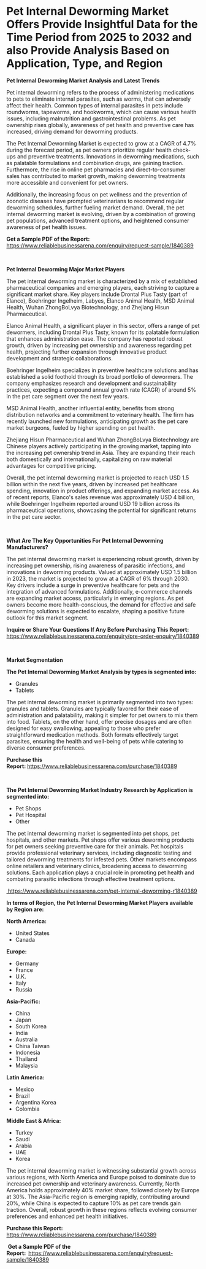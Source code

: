 <p><h1>Pet Internal Deworming Market Offers Provide Insightful Data for the Time Period from 2025 to 2032 and also Provide Analysis Based on Application, Type, and Region</h1></p><p><strong>Pet Internal Deworming Market Analysis and Latest Trends</strong></p>
<p><p>Pet internal deworming refers to the process of administering medications to pets to eliminate internal parasites, such as worms, that can adversely affect their health. Common types of internal parasites in pets include roundworms, tapeworms, and hookworms, which can cause various health issues, including malnutrition and gastrointestinal problems. As pet ownership rises globally, awareness of pet health and preventive care has increased, driving demand for deworming products.</p><p>The Pet Internal Deworming Market is expected to grow at a CAGR of 4.7% during the forecast period, as pet owners prioritize regular health check-ups and preventive treatments. Innovations in deworming medications, such as palatable formulations and combination drugs, are gaining traction. Furthermore, the rise in online pet pharmacies and direct-to-consumer sales has contributed to market growth, making deworming treatments more accessible and convenient for pet owners. </p><p>Additionally, the increasing focus on pet wellness and the prevention of zoonotic diseases have prompted veterinarians to recommend regular deworming schedules, further fueling market demand. Overall, the pet internal deworming market is evolving, driven by a combination of growing pet populations, advanced treatment options, and heightened consumer awareness of pet health issues.</p></p>
<p><strong>Get a Sample PDF of the Report:&nbsp;</strong> <a href="https://www.reliablebusinessarena.com/enquiry/request-sample/1840389?utm_campaign=3262&utm_medium=2&utm_source=Github&utm_content=ia&utm_term=19042025&utm_id=pet-internal-deworming">https://www.reliablebusinessarena.com/enquiry/request-sample/1840389</a></p>
<p>&nbsp;</p>
<p><strong>Pet Internal Deworming Major Market Players</strong></p>
<p><p>The pet internal deworming market is characterized by a mix of established pharmaceutical companies and emerging players, each striving to capture a significant market share. Key players include Drontal Plus Tasty (part of Elanco), Boehringer Ingelheim, Labyes, Elanco Animal Health, MSD Animal Health, Wuhan ZhongBoLvya Biotechnology, and Zhejiang Hisun Pharmaceutical. </p><p>Elanco Animal Health, a significant player in this sector, offers a range of pet dewormers, including Drontal Plus Tasty, known for its palatable formulation that enhances administration ease. The company has reported robust growth, driven by increasing pet ownership and awareness regarding pet health, projecting further expansion through innovative product development and strategic collaborations.</p><p>Boehringer Ingelheim specializes in preventive healthcare solutions and has established a solid foothold through its broad portfolio of dewormers. The company emphasizes research and development and sustainability practices, expecting a compound annual growth rate (CAGR) of around 5% in the pet care segment over the next few years.</p><p>MSD Animal Health, another influential entity, benefits from strong distribution networks and a commitment to veterinary health. The firm has recently launched new formulations, anticipating growth as the pet care market burgeons, fueled by higher spending on pet health.</p><p>Zhejiang Hisun Pharmaceutical and Wuhan ZhongBoLvya Biotechnology are Chinese players actively participating in the growing market, tapping into the increasing pet ownership trend in Asia. They are expanding their reach both domestically and internationally, capitalizing on raw material advantages for competitive pricing.</p><p>Overall, the pet internal deworming market is projected to reach USD 1.5 billion within the next five years, driven by increased pet healthcare spending, innovation in product offerings, and expanding market access. As of recent reports, Elanco's sales revenue was approximately USD 4 billion, while Boehringer Ingelheim reported around USD 19 billion across its pharmaceutical operations, showcasing the potential for significant returns in the pet care sector.</p></p>
<p>&nbsp;</p>
<p><strong>What Are The Key Opportunities For Pet Internal Deworming Manufacturers?</strong></p>
<p><p>The pet internal deworming market is experiencing robust growth, driven by increasing pet ownership, rising awareness of parasitic infections, and innovations in deworming products. Valued at approximately USD 1.5 billion in 2023, the market is projected to grow at a CAGR of 6% through 2030. Key drivers include a surge in preventive healthcare for pets and the integration of advanced formulations. Additionally, e-commerce channels are expanding market access, particularly in emerging regions. As pet owners become more health-conscious, the demand for effective and safe deworming solutions is expected to escalate, shaping a positive future outlook for this market segment.</p></p>
<p><strong>Inquire or Share Your Questions If Any Before Purchasing This Report:</strong> <a href="https://www.reliablebusinessarena.com/enquiry/pre-order-enquiry/1840389?utm_campaign=3262&utm_medium=2&utm_source=Github&utm_content=ia&utm_term=19042025&utm_id=pet-internal-deworming">https://www.reliablebusinessarena.com/enquiry/pre-order-enquiry/1840389</a></p>
<p>&nbsp;</p>
<p><strong>Market Segmentation</strong></p>
<p><strong>The Pet Internal Deworming Market Analysis by types is segmented into:</strong></p>
<p><ul><li>Granules</li><li>Tablets</li></ul></p>
<p><p>The pet internal deworming market is primarily segmented into two types: granules and tablets. Granules are typically favored for their ease of administration and palatability, making it simpler for pet owners to mix them into food. Tablets, on the other hand, offer precise dosages and are often designed for easy swallowing, appealing to those who prefer straightforward medication methods. Both formats effectively target parasites, ensuring the health and well-being of pets while catering to diverse consumer preferences.</p></p>
<p><strong>Purchase this Report:&nbsp;</strong><a href="https://www.reliablebusinessarena.com/purchase/1840389?utm_campaign=3262&utm_medium=2&utm_source=Github&utm_content=ia&utm_term=19042025&utm_id=pet-internal-deworming">https://www.reliablebusinessarena.com/purchase/1840389</a></p>
<p>&nbsp;</p>
<p><strong>The Pet Internal Deworming Market Industry Research by Application is segmented into:</strong></p>
<p><ul><li>Pet Shops</li><li>Pet Hospital</li><li>Other</li></ul></p>
<p><p>The pet internal deworming market is segmented into pet shops, pet hospitals, and other markets. Pet shops offer various deworming products for pet owners seeking preventive care for their animals. Pet hospitals provide professional veterinary services, including diagnostic testing and tailored deworming treatments for infested pets. Other markets encompass online retailers and veterinary clinics, broadening access to deworming solutions. Each application plays a crucial role in promoting pet health and combating parasitic infections through effective treatment options.</p></p>
<p><a href="https://www.reliablebusinessarena.com/pet-internal-deworming-r1840389?utm_campaign=3262&utm_medium=2&utm_source=Github&utm_content=ia&utm_term=19042025&utm_id=pet-internal-deworming">&nbsp;https://www.reliablebusinessarena.com/pet-internal-deworming-r1840389</a></p>
<p><strong>In terms of Region, the Pet Internal Deworming Market Players available by Region are:</strong></p>
<p>
    <p> <strong> North America: </strong>
        <ul>
            <li>United States</li>
            <li>Canada</li>
        </ul>
        </p> 
    <p> <strong> Europe: </strong>
        <ul>
            <li>Germany</li>
            <li>France</li>
            <li>U.K.</li>
            <li>Italy</li>
            <li>Russia</li>
        </ul>
        </p> 
    <p> <strong> Asia-Pacific: </strong>
        <ul>
            <li>China</li>
            <li>Japan</li>
            <li>South Korea</li>
            <li>India</li>
            <li>Australia</li>
            <li>China Taiwan</li>
            <li>Indonesia</li>
            <li>Thailand</li>
            <li>Malaysia</li>
        </ul>
        </p> 
    <p> <strong> Latin America: </strong>
        <ul>
            <li>Mexico</li>
            <li>Brazil</li>
            <li>Argentina Korea</li>
            <li>Colombia</li>
        </ul>
        </p> 
    <p> <strong> Middle East & Africa: </strong>
        <ul>
            <li>Turkey</li>
            <li>Saudi</li>
            <li>Arabia</li>
            <li>UAE</li>
            <li>Korea</li>
        </ul>
    </p>
    </p>
<p><p>The pet internal deworming market is witnessing substantial growth across various regions, with North America and Europe poised to dominate due to increased pet ownership and veterinary awareness. Currently, North America holds approximately 40% market share, followed closely by Europe at 30%. The Asia-Pacific region is emerging rapidly, contributing around 20%, while China is expected to capture 10% as pet care trends gain traction. Overall, robust growth in these regions reflects evolving consumer preferences and enhanced pet health initiatives.</p></p>
<p><strong>Purchase this Report: </strong><a href="https://www.reliablebusinessarena.com/purchase/1840389?utm_campaign=3262&utm_medium=2&utm_source=Github&utm_content=ia&utm_term=19042025&utm_id=pet-internal-deworming">https://www.reliablebusinessarena.com/purchase/1840389</a></p>
<p>&nbsp;<strong>Get a Sample PDF of the Report:&nbsp;&nbsp;</strong><a href="https://www.reliablebusinessarena.com/enquiry/request-sample/1840389?utm_campaign=3262&utm_medium=2&utm_source=Github&utm_content=ia&utm_term=19042025&utm_id=pet-internal-deworming">https://www.reliablebusinessarena.com/enquiry/request-sample/1840389</a></p>
<p><strong></strong></p>
<p><p></p><p></p><p></p></p>